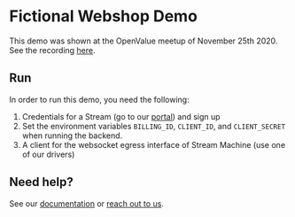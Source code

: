 # Fictional Webshop Demo

This demo was shown at the OpenValue meetup of November 25th 2020. See the recording [here](https://streammachine.io).

## Run

In order to run this demo, you need the following:

1. Credentials for a Stream (go to our [portal](https://portal.streammachine.io)) and sign up
2. Set the environment variables `BILLING_ID`, `CLIENT_ID`, and `CLIENT_SECRET` when running the backend.
3. A client for the websocket egress interface of Stream Machine (use one of our drivers)

## Need help?

See our [documentation](https://docs.streammachine.io) or [reach out to us](https://docs.streammachine.io/docs/0.1.0/contact/index.html).
